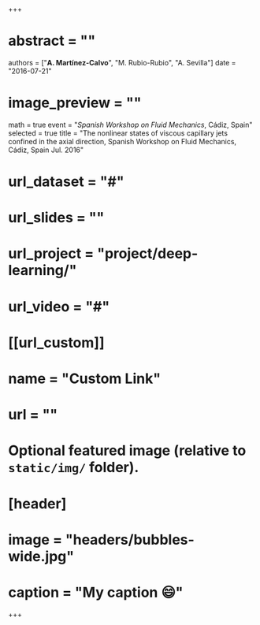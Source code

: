 +++
# abstract = ""
authors = ["**A. Martínez-Calvo**", "M. Rubio-Rubio", "A. Sevilla"]
date = "2016-07-21"
# image_preview = ""
math = true
event = "_Spanish Workshop on Fluid Mechanics_, Cádiz, Spain"
selected = true
title = "The nonlinear states of viscous capillary jets confined in the axial direction, Spanish Workshop on Fluid Mechanics, Cádiz, Spain Jul. 2016"
# url_dataset = "#"
# url_slides = ""
# url_project = "project/deep-learning/"
# url_video = "#"

# [[url_custom]]
 # name = "Custom Link"
 # url = ""

# Optional featured image (relative to `static/img/` folder).
# [header]
# image = "headers/bubbles-wide.jpg"
# caption = "My caption :smile:"

+++
